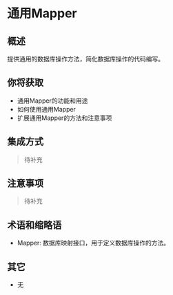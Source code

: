 # 通用Mapper

## 概述

提供通用的数据库操作方法，简化数据库操作的代码编写。

## 你将获取

- 通用Mapper的功能和用途
- 如何使用通用Mapper
- 扩展通用Mapper的方法和注意事项


## 集成方式

> 待补充

## 注意事项

> 待补充

## 术语和缩略语

- Mapper: 数据库映射接口，用于定义数据库操作的方法。

## 其它

- 无
